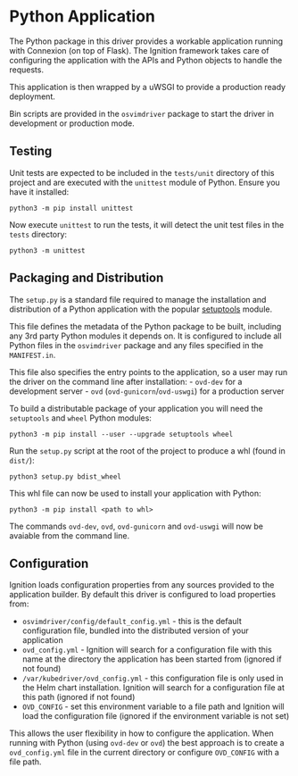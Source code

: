 # Python Application

The Python package in this driver provides a workable application running with Connexion (on top of Flask). The Ignition framework takes care of configuring the application with the APIs and Python objects to handle the requests.

This application is then wrapped by a uWSGI to provide a production ready deployment. 

Bin scripts are provided in the `osvimdriver` package to start the driver in development or production mode.

## Testing 

Unit tests are expected to be included in the `tests/unit` directory of this project and are executed with the `unittest` module of Python. Ensure you have it installed:

```
python3 -m pip install unittest
```

Now execute `unittest` to run the tests, it will detect the unit test files in the `tests` directory:

```
python3 -m unittest
```

## Packaging and Distribution 

The `setup.py` is a standard file required to manage the installation and distribution of a Python application with the popular [setuptools](https://pypi.org/project/setuptools/) module.

This file defines the metadata of the Python package to be built, including any 3rd party Python modules it depends on. It is configured to include all Python files in the `osvimdriver` package and any files specified in the `MANIFEST.in`.

This file also specifies the entry points to the application, so a user may run the driver on the command line after installation:
    - `ovd-dev` for a development server
    - `ovd` (`ovd-gunicorn`/`ovd-uswgi`) for a production server

To build a distributable package of your application you will need the `setuptools` and `wheel` Python modules:

```
python3 -m pip install --user --upgrade setuptools wheel
```

Run the `setup.py` script at the root of the project to produce a whl (found in `dist/`):

```
python3 setup.py bdist_wheel
```

This whl file can now be used to install your application with Python:

```
python3 -m pip install <path to whl>
```

The commands `ovd-dev`, `ovd`, `ovd-gunicorn` and `ovd-uswgi` will now be avaiable from the command line.

## Configuration

Ignition loads configuration properties from any sources provided to the application builder. By default this driver is configured to load properties from:

- `osvimdriver/config/default_config.yml` - this is the default configuration file, bundled into the distributed version of your application
- `ovd_config.yml` - Ignition will search for a configuration file with this name at the directory the application has been started from (ignored if not found)
- `/var/kubedriver/ovd_config.yml` - this configuration file is only used in the Helm chart installation. Ignition will search for a configuration file at this path (ignored if not found)
- `OVD_CONFIG` - set this environment variable to a file path and Ignition will load the configuration file (ignored if the environment variable is not set)

This allows the user flexibility in how to configure the application. When running with Python (using `ovd-dev` or `ovd`) the best approach is to create a `ovd_config.yml` file in the current directory or configure `OVD_CONFIG` with a file path. 